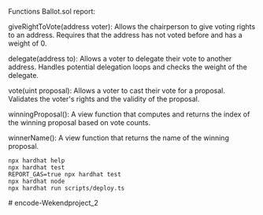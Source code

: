 Functions Ballot.sol report:

giveRightToVote(address voter): Allows the chairperson to give voting rights to an address. Requires that the address has not voted before and has a weight of 0.

delegate(address to): Allows a voter to delegate their vote to another address. Handles potential delegation loops and checks the weight of the delegate.

vote(uint proposal): Allows a voter to cast their vote for a proposal. Validates the voter's rights and the validity of the proposal.

winningProposal(): A view function that computes and returns the index of the winning proposal based on vote counts.

winnerName(): A view function that returns the name of the winning proposal.



```shell
npx hardhat help
npx hardhat test
REPORT_GAS=true npx hardhat test
npx hardhat node
npx hardhat run scripts/deploy.ts
```
#   e n c o d e - W e k e n d p r o j e c t _ 2 
 
 
